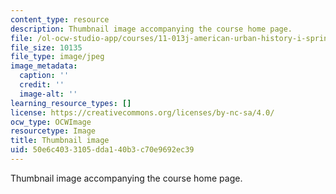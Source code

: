 ```yaml
---
content_type: resource
description: Thumbnail image accompanying the course home page.
file: /ol-ocw-studio-app/courses/11-013j-american-urban-history-i-spring-2010/50e6c4033105dda140b3c70e9692ec39_11-013js05-th.jpg
file_size: 10135
file_type: image/jpeg
image_metadata:
  caption: ''
  credit: ''
  image-alt: ''
learning_resource_types: []
license: https://creativecommons.org/licenses/by-nc-sa/4.0/
ocw_type: OCWImage
resourcetype: Image
title: Thumbnail image
uid: 50e6c403-3105-dda1-40b3-c70e9692ec39
---
```

Thumbnail image accompanying the course home page.